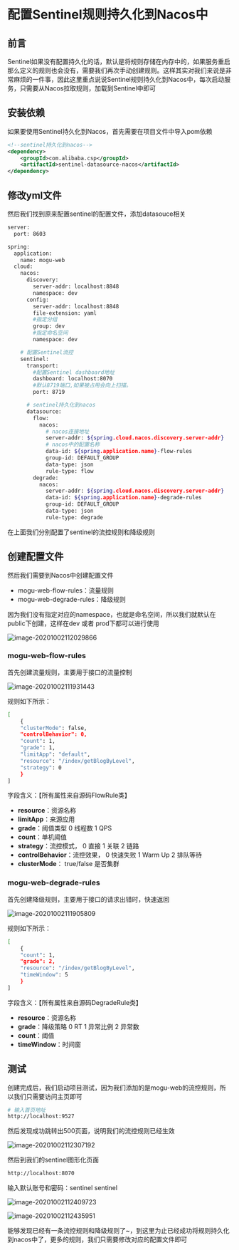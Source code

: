 # 配置Sentinel规则持久化到Nacos中

## 前言

Sentinel如果没有配置持久化的话，默认是将规则存储在内存中的，如果服务重启那么定义的规则也会没有，需要我们再次手动创建规则。这样其实对我们来说是非常麻烦的一件事，因此这里重点说说Sentinel规则持久化到Nacos中，每次启动服务，只需要从Nacos拉取规则，加载到Sentinel中即可

## 安装依赖

如果要使用Sentinel持久化到Nacos，首先需要在项目文件中导入pom依赖

```xml
<!--sentinel持久化到nacos-->
<dependency>
    <groupId>com.alibaba.csp</groupId>
    <artifactId>sentinel-datasource-nacos</artifactId>
</dependency>
```

## 修改yml文件

然后我们找到原来配置sentinel的配置文件，添加datasouce相关

```bash
server:
  port: 8603

spring:
  application:
    name: mogu-web
  cloud:
    nacos:
      discovery:
        server-addr: localhost:8848
        namespace: dev
      config:
        server-addr: localhost:8848
        file-extension: yaml
        #指定分组
        group: dev
        #指定命名空间
        namespace: dev

    # 配置Sentinel流控
    sentinel:
      transport:
        #配置Sentinel dashboard地址
        dashboard: localhost:8070
        #默认8719端口,如果被占用会向上扫描。
        port: 8719

      # sentinel持久化到nacos
      datasource:
        flow:
          nacos:
            # nacos连接地址
            server-addr: ${spring.cloud.nacos.discovery.server-addr}
            # nacos中的配置名称
            data-id: ${spring.application.name}-flow-rules
            group-id: DEFAULT_GROUP
            data-type: json
            rule-type: flow
        degrade:
          nacos:
            server-addr: ${spring.cloud.nacos.discovery.server-addr}
            data-id: ${spring.application.name}-degrade-rules
            group-id: DEFAULT_GROUP
            data-type: json
            rule-type: degrade
```

在上面我们分别配置了sentinel的流控规则和降级规则

## 创建配置文件

然后我们需要到Nacos中创建配置文件

- mogu-web-flow-rules：流量规则
- mogu-web-degrade-rules：降级规则

因为我们没有指定对应的namespace，也就是命名空间，所以我们就默认在public下创建，这样在dev 或者 prod下都可以进行使用

![image-20201002112029866](images/image-20201002112029866.png)

### mogu-web-flow-rules

首先创建流量规则，主要用于接口的流量控制

![image-20201002111931443](images/image-20201002111931443.png)

规则如下所示：

```bash
[
    {
    "clusterMode": false,
    "controlBehavior": 0,
    "count": 1,
    "grade": 1,
    "limitApp": "default",
    "resource": "/index/getBlogByLevel",
    "strategy": 0
    }
]
```

字段含义：【所有属性来⾃源码FlowRule类】

- **resource**：资源名称
- **limitApp**：来源应⽤
- **grade**：阈值类型 0 线程数 1 QPS
- **count**：单机阈值
- **strategy**：流控模式， 0 直接 1 关联 2 链路
- **controlBehavior**：流控效果， 0 快速失败 1 Warm Up 2 排队等待
- **clusterMode**： true/false 是否集群

### mogu-web-degrade-rules

首先创建降级规则，主要用于接口的请求出错时，快速返回

![image-20201002111905809](images/image-20201002111905809.png)

规则如下所示：

```bash
[
    {
    "count": 1,
    "grade": 2,
    "resource": "/index/getBlogByLevel",
    "timeWindow": 5
    }
]
```

字段含义：【所有属性来⾃源码DegradeRule类】

- **resource**：资源名称
- **grade**：降级策略 0 RT 1 异常⽐例 2 异常数
- **count**：阈值
- **timeWindow**：时间窗

## 测试

创建完成后，我们启动项目测试，因为我们添加的是mogu-web的流控规则，所以我们只需要访问主页即可

```bash
# 输入首页地址
http://localhost:9527
```

然后发现成功跳转出500页面，说明我们的流控规则已经生效

![image-20201002112307192](images/image-20201002112307192.png)

然后到我们的sentinel图形化页面

```bash
http://localhost:8070
```

输入默认账号和密码：sentinel  sentinel

![image-20201002112409723](images/image-20201002112409723.png)

![image-20201002112435951](images/image-20201002112435951.png)

能够发现已经有一条流控规则和降级规则了~，到这里为止已经成功将规则持久化到nacos中了，更多的规则，我们只需要修改对应的配置文件即可